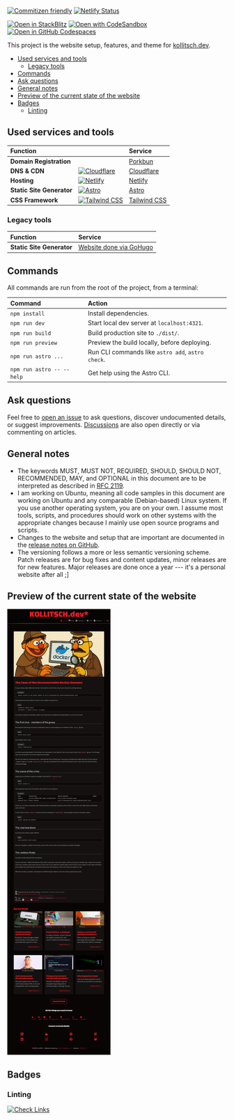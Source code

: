 [![Commitizen friendly](https://img.shields.io/badge/commitizen-friendly-brightgreen.svg)](http://commitizen.github.io/cz-cli/) [![Netlify Status](https://api.netlify.com/api/v1/badges/02e05c7a-11a0-48e0-988f-7fc12267eb89/deploy-status)](https://app.netlify.com/sites/kollitsch-dev/deploys)

[![Open in StackBlitz](https://developer.stackblitz.com/img/open_in_stackblitz.svg)](https://stackblitz.com/~/github.com/davidsneighbour/kollitsch.dev)
[![Open with CodeSandbox](https://assets.codesandbox.io/github/button-edit-lime.svg)](https://codesandbox.io/p/sandbox/github/davidsneighbour/kollitsch.dev)
[![Open in GitHub Codespaces](https://github.com/codespaces/badge.svg)](https://codespaces.new/davidsneighbour/kollitsch.dev?devcontainer_path=.devcontainer/devcontainer.json)

This project is the website setup, features, and theme for [kollitsch.dev](https://kollitsch.dev/).

<!--lint ignore-->

* [Used services and tools](#used-services-and-tools)
  * [Legacy tools](#legacy-tools)
* [Commands](#commands)
* [Ask questions](#ask-questions)
* [General notes](#general-notes)
* [Preview of the current state of the website](#preview-of-the-current-state-of-the-website)
* [Badges](#badges)
  * [Linting](#linting)

## Used services and tools

| Function                  | |Service                                          |
| :------------------------ | --- | :----------------------------------------------- |
| **Domain Registration**   | | [Porkbun](https://porkbun.com/products/domains)  |
| **DNS & CDN**                   | [![Cloudflare](https://skillicons.dev/icons?i=cloudflare)](https://cloudflare.com) | [Cloudflare](https://cloudflare.com)             |
| **Hosting**               | [![Netlify](https://skillicons.dev/icons?i=netlify)](https://netlify.com) | [Netlify](https://netlify.com)                   |
| **Static Site Generator** | [![Astro](https://skillicons.dev/icons?i=astro)](https://astro.build/) | [Astro](https://astro.build/)                    |
| **CSS Framework**         | [![Tailwind CSS](https://skillicons.dev/icons?i=tailwind)](https://tailwindcss.com/) | [Tailwind CSS](https://tailwindcss.com/)        |

### Legacy tools

| Function                  | Service                                          |
| :------------------------ | :----------------------------------------------- |
| **Static Site Generator**   | [Website done via GoHugo](https://github.com/davidsneighbour/kollitsch.dev/tree/14171a308d5597705a49d382e8ede290f06b8ecc) |

## Commands

All commands are run from the root of the project, from a terminal:

| Command                   | Action                                           |
| :------------------------ | :----------------------------------------------- |
| `npm install`             | Install dependencies.                            |
| `npm run dev`             | Start local dev server at `localhost:4321`.      |
| `npm run build`           | Build production site to `./dist/`.              |
| `npm run preview`         | Preview the build locally, before deploying.     |
| `npm run astro ...`       | Run CLI commands like `astro add`, `astro check`.|
| `npm run astro -- --help` | Get help using the Astro CLI.                    |

## Ask questions

Feel free to [open an issue](https://github.com/davidsneighbour/kollitsch.dev/issues/new?assignees=davidsneighbour\&labels=state%3Aunconfirmed\&template=custom.md\&title=) to ask questions, discover undocumented details, or suggest improvements. [Discussions](https://github.com/davidsneighbour/kollitsch.dev/discussions) are also open directly or via commenting on articles.

## General notes

* The keywords MUST, MUST NOT, REQUIRED, SHOULD, SHOULD NOT, RECOMMENDED, MAY, and OPTIONAL in this document are to be interpreted as described in [RFC 2119](https://www.ietf.org/rfc/rfc2119.txt).
* I am working on Ubuntu, meaning all code samples in this document are working on Ubuntu and any comparable (Debian-based) Linux system. If you use another operating system, you are on your own. I assume most tools, scripts, and procedures should work on other systems with the appropriate changes because I mainly use open source programs and scripts.
* Changes to the website and setup that are important are documented in the [release notes on GitHub](https://github.com/davidsneighbour/kollitsch.dev/releases).
* The versioning follows a more or less semantic versioning scheme. Patch releases are for bug fixes and content updates, minor releases are for new features. Major releases are done once a year --- it's a personal website after all ;]

## Preview of the current state of the website

[![Screenshot of kollitsch.dev](.github/screenshot.png)](.github/screenshot.png)

## Badges

### Linting

[![Check Links](https://github.com/davidsneighbour/kollitsch.dev/actions/workflows/link-check.yml/badge.svg)](https://github.com/davidsneighbour/kollitsch.dev/actions/workflows/link-check.yml)
